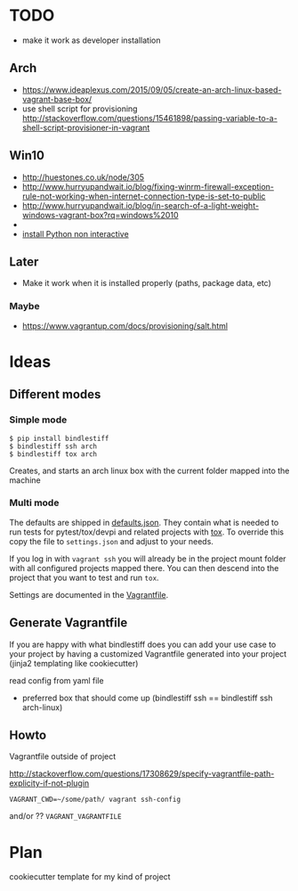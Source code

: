 # TODO

* make it work as developer installation

## Arch

* https://www.ideaplexus.com/2015/09/05/create-an-arch-linux-based-vagrant-base-box/
* use shell script for provisioning http://stackoverflow.com/questions/15461898/passing-variable-to-a-shell-script-provisioner-in-vagrant

## Win10

* http://huestones.co.uk/node/305
* http://www.hurryupandwait.io/blog/fixing-winrm-firewall-exception-rule-not-working-when-internet-connection-type-is-set-to-public
* http://www.hurryupandwait.io/blog/in-search-of-a-light-weight-windows-vagrant-box?rq=windows%2010
* 
* [install Python non interactive](http://stackoverflow.com/questions/6441353/non-interactive-installation-of-an-additional-python-environment-on-a-computer-w)


## Later

* Make it work when it is installed properly (paths, package data, etc)

### Maybe

* https://www.vagrantup.com/docs/provisioning/salt.html

# Ideas

## Different modes

### Simple mode

    $ pip install bindlestiff
    $ bindlestiff ssh arch
    $ bindlestiff tox arch

Creates, and starts an arch linux box with the current folder mapped into the machine

### Multi mode

The defaults are shipped in [defaults.json](defaults.json). They contain what is needed to run tests for pytest/tox/devpi and related projects with [tox](https://tox.readthedocs.io/en/latest/). To override this copy the file to `settings.json` and adjust to your needs.

If you log in with `vagrant ssh` you will already be in the project mount folder with all configured projects mapped there. You can then descend into the project that you want to test and run `tox`.

Settings are documented in the [Vagrantfile](Vagrantfile).

## Generate Vagrantfile

If you are happy with what bindlestiff does you can add your use case to your project by having a customized Vagrantfile generated into your project (jinja2 templating like cookiecutter)

read config from yaml file

* preferred box that should come up (bindlestiff ssh == bindlestiff ssh arch-linux)


## Howto

Vagrantfile outside of project

http://stackoverflow.com/questions/17308629/specify-vagrantfile-path-explicity-if-not-plugin

`VAGRANT_CWD=~/some/path/ vagrant ssh-config`

and/or ?? `VAGRANT_VAGRANTFILE`


# Plan


cookiecutter template for my kind of project
